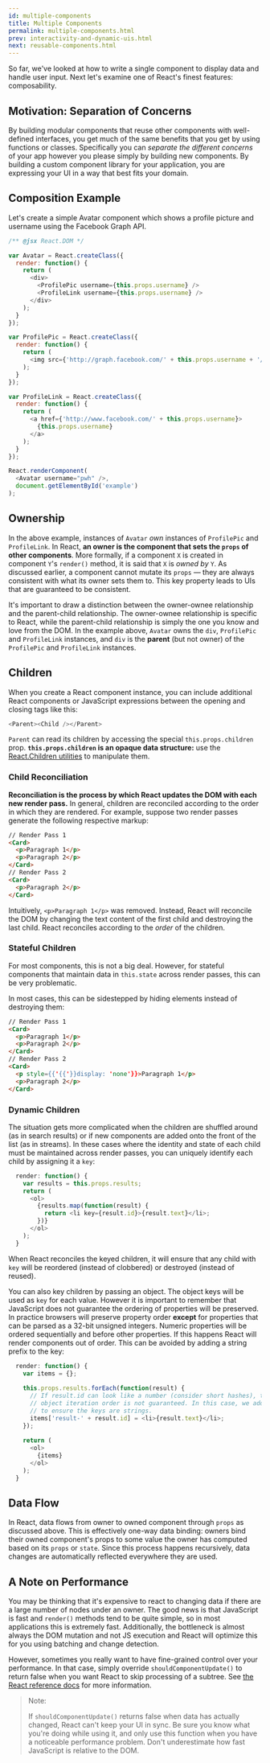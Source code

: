 ```yaml
---
id: multiple-components
title: Multiple Components
permalink: multiple-components.html
prev: interactivity-and-dynamic-uis.html
next: reusable-components.html
---
```


So far, we've looked at how to write a single component to display data and handle user input. Next let's examine one of React's finest features: composability.


## Motivation: Separation of Concerns

By building modular components that reuse other components with well-defined interfaces, you get much of the same benefits that you get by using functions or classes. Specifically you can *separate the different concerns* of your app however you please simply by building new components. By building a custom component library for your application, you are expressing your UI in a way that best fits your domain.


## Composition Example

Let's create a simple Avatar component which shows a profile picture and username using the Facebook Graph API.

```javascript
/** @jsx React.DOM */

var Avatar = React.createClass({
  render: function() {
    return (
      <div>
        <ProfilePic username={this.props.username} />
        <ProfileLink username={this.props.username} />
      </div>
    );
  }
});

var ProfilePic = React.createClass({
  render: function() {
    return (
      <img src={'http://graph.facebook.com/' + this.props.username + '/picture'} />
    );
  }
});

var ProfileLink = React.createClass({
  render: function() {
    return (
      <a href={'http://www.facebook.com/' + this.props.username}>
        {this.props.username}
      </a>
    );
  }
});

React.renderComponent(
  <Avatar username="pwh" />,
  document.getElementById('example')
);
```


## Ownership

In the above example, instances of `Avatar` *own* instances of `ProfilePic` and `ProfileLink`. In React, **an owner is the component that sets the `props` of other components**. More formally, if a component `X` is created in component `Y`'s `render()` method, it is said that `X` is *owned by* `Y`. As discussed earlier, a component cannot mutate its `props` — they are always consistent with what its owner sets them to. This key property leads to UIs that are guaranteed to be consistent.

It's important to draw a distinction between the owner-ownee relationship and the parent-child relationship. The owner-ownee relationship is specific to React, while the parent-child relationship is simply the one you know and love from the DOM. In the example above, `Avatar` owns the `div`, `ProfilePic` and `ProfileLink` instances, and `div` is the **parent** (but not owner) of the `ProfilePic` and `ProfileLink` instances.


## Children

When you create a React component instance, you can include additional React components or JavaScript expressions between the opening and closing tags like this:

```javascript
<Parent><Child /></Parent>
```

`Parent` can read its children by accessing the special `this.props.children` prop. **`this.props.children` is an opaque data structure:** use the [React.Children utilities](/react/docs/top-level-api.html#react.children) to manipulate them.


### Child Reconciliation

**Reconciliation is the process by which React updates the DOM with each new render pass.** In general, children are reconciled according to the order in which they are rendered. For example, suppose two render passes generate the following respective markup:

```html
// Render Pass 1
<Card>
  <p>Paragraph 1</p>
  <p>Paragraph 2</p>
</Card>
// Render Pass 2
<Card>
  <p>Paragraph 2</p>
</Card>
```

Intuitively, `<p>Paragraph 1</p>` was removed. Instead, React will reconcile the DOM by changing the text content of the first child and destroying the last child. React reconciles according to the *order* of the children.


### Stateful Children

For most components, this is not a big deal. However, for stateful components that maintain data in `this.state` across render passes, this can be very problematic.

In most cases, this can be sidestepped by hiding elements instead of destroying them:

```html
// Render Pass 1
<Card>
  <p>Paragraph 1</p>
  <p>Paragraph 2</p>
</Card>
// Render Pass 2
<Card>
  <p style={{'{{'}}display: 'none'}}>Paragraph 1</p>
  <p>Paragraph 2</p>
</Card>
```


### Dynamic Children

The situation gets more complicated when the children are shuffled around (as in search results) or if new components are added onto the front of the list (as in streams). In these cases where the identity and state of each child must be maintained across render passes, you can uniquely identify each child by assigning it a `key`:

```javascript
  render: function() {
    var results = this.props.results;
    return (
      <ol>
        {results.map(function(result) {
          return <li key={result.id}>{result.text}</li>;
        })}
      </ol>
    );
  }
```

When React reconciles the keyed children, it will ensure that any child with `key` will be reordered (instead of clobbered) or destroyed (instead of reused).

You can also key children by passing an object. The object keys will be used as `key` for each value. However it is important to remember that JavaScript does not guarantee the ordering of properties will be preserved. In practice browsers will preserve property order **except** for properties that can be parsed as a 32-bit unsigned integers. Numeric properties will be ordered sequentially and before other properties. If this happens React will render components out of order. This can be avoided by adding a string prefix to the key:

```javascript
  render: function() {
    var items = {};
    
    this.props.results.forEach(function(result) {
      // If result.id can look like a number (consider short hashes), then
      // object iteration order is not guaranteed. In this case, we add a prefix
      // to ensure the keys are strings.
      items['result-' + result.id] = <li>{result.text}</li>;
    });
    
    return (
      <ol>
        {items}
      </ol>
    );
  }
```

## Data Flow

In React, data flows from owner to owned component through `props` as discussed above. This is effectively one-way data binding: owners bind their owned component's props to some value the owner has computed based on its `props` or `state`. Since this process happens recursively, data changes are automatically reflected everywhere they are used.


## A Note on Performance

You may be thinking that it's expensive to react to changing data if there are a large number of nodes under an owner. The good news is that JavaScript is fast and `render()` methods tend to be quite simple, so in most applications this is extremely fast. Additionally, the bottleneck is almost always the DOM mutation and not JS execution and React will optimize this for you using batching and change detection.

However, sometimes you really want to have fine-grained control over your performance. In that case, simply override `shouldComponentUpdate()` to return false when you want React to skip processing of a subtree. See [the React reference docs](/react/docs/component-specs.html) for more information.

> Note:
>
> If `shouldComponentUpdate()` returns false when data has actually changed, React can't keep your UI in sync. Be sure you know what you're doing while using it, and only use this function when you have a noticeable performance problem. Don't underestimate how fast JavaScript is relative to the DOM.
